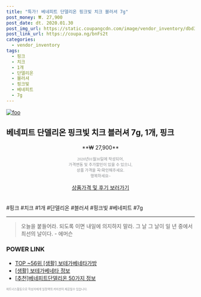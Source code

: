 ```yaml
--- 
title: "특가! 베네피트 단델리온 핑크빛 치크 블러셔 7g" 
post_money: ₩. 27,900 
post_date: dt. 2020.01.30 
post_img_url: https://static.coupangcdn.com/image/vendor_inventory/dbd3/64624228f791c507076512e009a929cff11b62a7c0ccdcbe4c3fa24170c7.jpg 
post_link_url: https://coupa.ng/bnFs2t 
categories: 
  - vendor_inventory 
tags: 
  - 핑크 
  - 치크 
  - 1개 
  - 단델리온 
  - 블러셔 
  - 핑크빛 
  - 베네피트 
  - 7g 
--- 
```

[![foo](https://static.coupangcdn.com/image/vendor_inventory/dbd3/64624228f791c507076512e009a929cff11b62a7c0ccdcbe4c3fa24170c7.jpg)](https://coupa.ng/bnFs2t) 

## 베네피트 단델리온 핑크빛 치크 블러셔 7g, 1개, 핑크 
<p style="text-align: center;">**₩ 27,900**</p> 
<p style="text-align: center;"><span style="color: #898c8f; font-family: Georgia,Times,serif; font-size: 0.75em;">2020년01월30일에 작성되어, <br>가격변동 및 추가할인이 있을 수 있으니,<br> 상품 가격을 꼭!확인해주세요.<br>행복하세요~</span> 
</p>	 
<div markdown="0" style="text-align: center;"><a href="https://coupa.ng/bnFs2t" class="btn btn--success">상품가격 및 후기 보러가기</a></div> 
<br><br> 
  #핑크 #치크 #1개 #단델리온 #블러셔 #핑크빛 #베네피트 #7g 
<hr> 

> 오늘을 붙들어라. 되도록 이면 내일에 의지하지 말라. 그 날 그 날이 일 년 중에서 최선의 날이다. - 에머슨 


### POWER LINK

* <a href="https://blog.naver.com/fasyy4321/221780587570" target="_blank"> TOP ~56위 [생활] 보테가베네타가방</a>
* <a href="https://blog.naver.com/fasyy4321/221765398137" target="_blank"> [생활] 보테가베네타 정보 </a>
* <a href="https://blog.naver.com/fasyy4321/221789646375" target="_blank">[추천]베네피트단델리온 50가지 정보</a>

<span style="color: #898c8f; font-family: Georgia,Times,serif; font-size: 0.55em;">파트너스활동으로 작성자에게 일정액의 커미션이 제공될수 있습니다.</span> 
